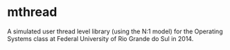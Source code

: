 # mthread

A simulated user thread level library (using the N:1 model) for the Operating Systems class at Federal University of Rio Grande do Sul in 2014. 

